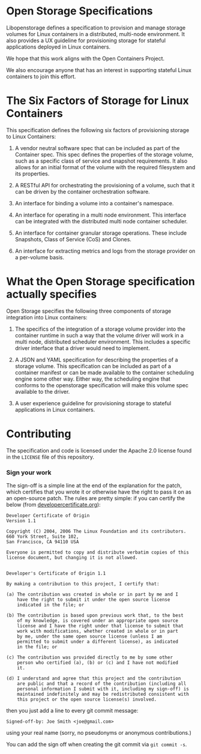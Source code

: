 # Open Storage Specifications

Libopenstorage defines a specification to provision and manage  storage volumes for Linux containers in a distributed, multi-node environment.  It also provides a UX guideline for provisioning storage for stateful applications deployed in Linux containers.

We hope that this work aligns with the Open Containers Project.

We also encourage anyone that has an interest in supporting stateful Linux containers to join this effort. 

# The Six Factors of Storage for Linux Containers

This specification defines the following six factors of provisioning storage to Linux Containers:

1. A vendor neutral software spec that can be included as part of the Container spec.  This spec defines the properties of the storage volume, such as a specific class of service and snapshot requirements.  It also allows for an initial format of the volume with the required filesystem and its properties.

2. A RESTful API for orchestrating the provisioning of a volume, such that it can be driven by the container orchestration software.

3. An interface for binding a volume into a container's namespace.

4. An interface for operating in a multi node environment.  This interface can be integrated with the distributed multi node container scheduler.

5. An interface for container granular storage operations.  These include Snapshots, Class of Service (CoS) and Clones.

6. An interface for extracting metrics and logs from the storage provider on a per-volume basis.

# What the Open Storage specification actually specifies

Open Storage specifies the following three components of storage integration into Linux containers:

1. The specifics of the integration of a storage volume provider into the container runtime in such a way that the volume driver will work in a multi node, distributed scheduler environment.  This includes a specific driver interface that a driver would need to implement.

2. A JSON and YAML specification for describing the properties of a storage volume.  This specification can be included as part of a container manifest or can be made available to the container scheduling engine some other way.  Either way, the scheduling engine that conforms to the openstorage specification will make this volume spec available to the driver.

3. A user experience guideline for provisioning storage to stateful applications in Linux containers.

# Contributing

The specification and code is licensed under the Apache 2.0 license found in 
the `LICENSE` file of this repository.  

### Sign your work

The sign-off is a simple line at the end of the explanation for the
patch, which certifies that you wrote it or otherwise have the right to
pass it on as an open-source patch.  The rules are pretty simple: if you
can certify the below (from
[developercertificate.org](http://developercertificate.org/)):

```
Developer Certificate of Origin
Version 1.1

Copyright (C) 2004, 2006 The Linux Foundation and its contributors.
660 York Street, Suite 102,
San Francisco, CA 94110 USA

Everyone is permitted to copy and distribute verbatim copies of this
license document, but changing it is not allowed.


Developer's Certificate of Origin 1.1

By making a contribution to this project, I certify that:

(a) The contribution was created in whole or in part by me and I
    have the right to submit it under the open source license
    indicated in the file; or

(b) The contribution is based upon previous work that, to the best
    of my knowledge, is covered under an appropriate open source
    license and I have the right under that license to submit that
    work with modifications, whether created in whole or in part
    by me, under the same open source license (unless I am
    permitted to submit under a different license), as indicated
    in the file; or

(c) The contribution was provided directly to me by some other
    person who certified (a), (b) or (c) and I have not modified
    it.

(d) I understand and agree that this project and the contribution
    are public and that a record of the contribution (including all
    personal information I submit with it, including my sign-off) is
    maintained indefinitely and may be redistributed consistent with
    this project or the open source license(s) involved.
```

then you just add a line to every git commit message:

    Signed-off-by: Joe Smith <joe@gmail.com>

using your real name (sorry, no pseudonyms or anonymous contributions.)

You can add the sign off when creating the git commit via `git commit -s`.
